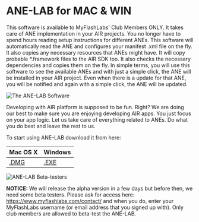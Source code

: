 # ANE-LAB for MAC & WIN

This software is available to MyFlashLabs' Club Members ONLY. It takes care of ANE implementation in your AIR projects. You no longer have to spend hours reading setup instructions for different ANEs. This software will automatically read the ANE and configures your manifest .xml file on the fly. It also copies any necessary resources that ANEs might have. It will copy probable *.framework files to the AIR SDK too. It also checks the necessary dependencies and copies them on the fly. In simple terms, you will use this software to see the available ANEs and with just a simple click, the ANE will be installed in your AIR project. Even when there is a update for that ANE, you will be notified and again with a simple click, the ANE will be updated.

![The ANE-LAB Software](https://i2.wp.com/www.myflashlabs.com/wp-content/uploads/2017/11/myflashlabs-ANE-LAB_intro-1.jpg?w=1220&ssl=1)

Developing with AIR platform is supposed to be fun. Right? We are doing our best to make sure you are enjoying developing AIR apps. You just focus on your app logic. Let us take care of everything related to ANEs. Do what you do best and leave the rest to us.

To start using ANE-LAB download it from here:  

Mac OS X | Windows
------------ | -------------
[.DMG](https://github.com/myflashlab/ANE-LAB/blob/master/bucket/aneLab.dmg) | [.EXE](https://github.com/myflashlab/ANE-LAB/blob/master/bucket/aneLab.exe)

![ANE-LAB Beta-testers](https://i1.wp.com/www.myflashlabs.com/wp-content/uploads/2017/11/myflashlabs-ANE-LAB_beta-testing.jpg?w=1220&ssl=1)

**NOTICE:** We will release the alpha version in a few days but before then, we need some beta testers. Please ask for access here: https://www.myflashlabs.com/contact/ and when you do, enter your MyFlashLabs username (or email address that you signed up with). Only club members are allowed to beta-test the ANE-LAB.